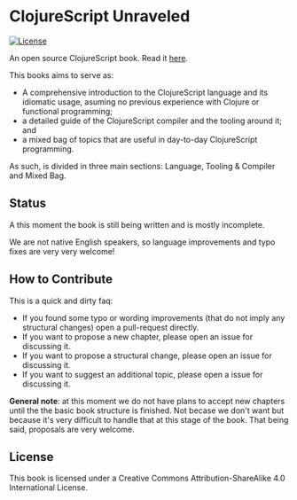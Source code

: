 # ClojureScript Unraveled #

[![](https://licensebuttons.net/l/by-sa/4.0/80x15.png "License")](http://creativecommons.org/licenses/by-sa/4.0/)

An open source ClojureScript book. Read it [here](http://funcool.github.io/clojurescript-unraveled/).

This books aims to serve as:
- A comprehensive introduction to the ClojureScript language and its idiomatic usage, asuming no previous experience
  with Clojure or functional programming;
- a detailed guide of the ClojureScript compiler and the tooling around it; and
- a mixed bag of topics that are useful in day-to-day ClojureScript programming.

As such, is divided in three main sections: Language, Tooling & Compiler and Mixed Bag.


## Status ##

A this moment the book is still being written and is mostly incomplete.

We are not native English speakers, so language improvements and typo fixes are very
very welcome!


## How to Contribute ##

This is a quick and dirty faq:

- If you found some typo or wording improvements (that do not imply any structural
  changes) open a pull-request directly.
- If you want to propose a new chapter, please open an issue for discussing it.
- If you want to propose a structural change, please open an issue for discussing it.
- If you want to suggest an additional topic, please open a issue for discussing it.

**General note**: at this moment we do not have plans to accept new chapters until the
the basic book structure is finished. Not becase we don't want but because it's
very difficult to handle that at this stage of the book. That being said, proposals are very
welcome.


## License ##

This book is licensed under a Creative Commons Attribution-ShareAlike 4.0 International License.

